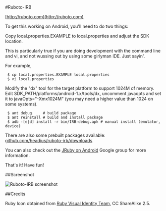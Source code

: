 #Ruboto-IRB

[http://ruboto.com](http://ruboto.com)

To get this working on Android, you'll need to do two things:

Copy local.properties.EXAMPLE to local.properties and adjust the SDK location.

This is particularly true if you are doing development with the command line and vi, and not wussing out by using some girlyman IDE.  Just sayin'.

For example,

     $ cp local.properties.EXAMPLE local.properties
     $ vi local.properties

  Modify the "dx" tool for the target platform to support 1024M of memory. Edit SDK_PATH/platforms/android-1.x/tools/dx, uncomment javaopts and set it to javaOpts="-Xmx1024M" (you may need a higher value than 1024 on some systems).

     $ ant debug     # build package
     $ ant reinstall # build and install package
     $ adb -[e|d] install -r bin/IRB-debug.apk # manual install (emulator, device)

There are also some prebuilt packages available: [github.com/headius/ruboto-irb/downloads](http://github.com/headius/ruboto-irb/downloads).

You can also check out the [JRuby on Android](http://groups.google.com/group/ruboto) Google group for more information.

That's it! Have fun!

##Screenshot

![Ruboto-IRB screenshot](http://cloud.github.com/downloads/headius/ruboto-irb/ruboto-screenshot-landscape.png)

##Credits

Ruby Icon obtained from [Ruby Visual Identity Team](http://rubyidentity.org/), CC ShareAlike 2.5.
